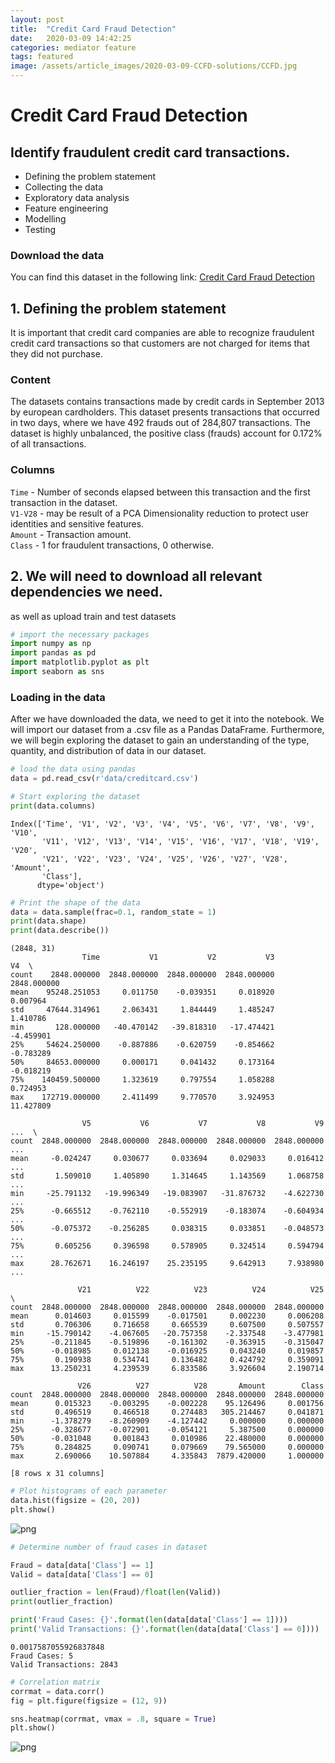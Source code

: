```yaml
---
layout: post
title:  "Credit Card Fraud Detection"
date:   2020-03-09 14:42:25
categories: mediator feature
tags: featured
image: /assets/article_images/2020-03-09-CCFD-solutions/CCFD.jpg
---
```


# Credit Card Fraud Detection

## Identify fraudulent credit card transactions.
- Defining the problem statement
- Collecting the data
- Exploratory data analysis
- Feature engineering
- Modelling
- Testing

### Download the data
You can find this dataset in the following link: [Credit Card Fraud Detection](https://www.kaggle.com/mlg-ulb/creditcardfraud)

## 1. Defining the problem statement

It is important that credit card companies are able to recognize fraudulent credit card transactions so that customers are not charged for items that they did not purchase.

### Content
The datasets contains transactions made by credit cards in September 2013 by european cardholders.
This dataset presents transactions that occurred in two days, where we have 492 frauds out of 284,807 transactions. The dataset is highly unbalanced, the positive class (frauds) account for 0.172% of all transactions.

### Columns  
`Time` - Number of seconds elapsed between this transaction and the first transaction in the dataset.  
`V1-V28` - may be result of a PCA Dimensionality reduction to protect user identities and sensitive features.  
`Amount` - Transaction amount.  
`Class` - 1 for fraudulent transactions, 0 otherwise.  

## 2. We will need to download all relevant dependencies we need.

as well as upload train and test datasets


```python
# import the necessary packages
import numpy as np
import pandas as pd
import matplotlib.pyplot as plt
import seaborn as sns
```

### Loading in the data

After we have downloaded the data, we need to get it into the notebook. We will import our dataset from a .csv file as a Pandas DataFrame. Furthermore, we will begin exploring the dataset to gain an understanding of the type, quantity, and distribution of data in our dataset.


```python
# load the data using pandas
data = pd.read_csv(r'data/creditcard.csv')
```


```python
# Start exploring the dataset
print(data.columns)
```

    Index(['Time', 'V1', 'V2', 'V3', 'V4', 'V5', 'V6', 'V7', 'V8', 'V9', 'V10',
           'V11', 'V12', 'V13', 'V14', 'V15', 'V16', 'V17', 'V18', 'V19', 'V20',
           'V21', 'V22', 'V23', 'V24', 'V25', 'V26', 'V27', 'V28', 'Amount',
           'Class'],
          dtype='object')



```python
# Print the shape of the data
data = data.sample(frac=0.1, random_state = 1)
print(data.shape)
print(data.describe())
```

    (2848, 31)
                    Time           V1           V2           V3           V4  \
    count    2848.000000  2848.000000  2848.000000  2848.000000  2848.000000   
    mean    95248.251053     0.011750    -0.039351     0.018920     0.007964   
    std     47644.314961     2.063431     1.844449     1.485247     1.410786   
    min       128.000000   -40.470142   -39.818310   -17.474421    -4.459901   
    25%     54624.250000    -0.887886    -0.620759    -0.854662    -0.783289   
    50%     84653.000000     0.000171     0.041432     0.173164    -0.018219   
    75%    140459.500000     1.323619     0.797554     1.058288     0.724953   
    max    172719.000000     2.411499     9.770570     3.924953    11.427809   

                    V5           V6           V7           V8           V9  ...  \
    count  2848.000000  2848.000000  2848.000000  2848.000000  2848.000000  ...   
    mean     -0.024247     0.030677     0.033694     0.029033     0.016412  ...   
    std       1.509010     1.405890     1.314645     1.143569     1.068758  ...   
    min     -25.791132   -19.996349   -19.083907   -31.876732    -4.622730  ...   
    25%      -0.665512    -0.762110    -0.552919    -0.183074    -0.604934  ...   
    50%      -0.075372    -0.256285     0.038315     0.033851    -0.048573  ...   
    75%       0.605256     0.396598     0.578905     0.324514     0.594794  ...   
    max      28.762671    16.246197    25.235195     9.642913     7.938980  ...   

                   V21          V22          V23          V24          V25  \
    count  2848.000000  2848.000000  2848.000000  2848.000000  2848.000000   
    mean      0.014603     0.015599    -0.017501     0.002230     0.006208   
    std       0.706306     0.716658     0.665539     0.607500     0.507557   
    min     -15.790142    -4.067605   -20.757358    -2.337548    -3.477981   
    25%      -0.211845    -0.519896    -0.161302    -0.363915    -0.315047   
    50%      -0.018985     0.012138    -0.016925     0.043240     0.019857   
    75%       0.190938     0.534741     0.136482     0.424792     0.359091   
    max      13.250231     4.239539     6.833586     3.926604     2.190714   

                   V26          V27          V28       Amount        Class  
    count  2848.000000  2848.000000  2848.000000  2848.000000  2848.000000  
    mean      0.015323    -0.003295    -0.002228    95.126496     0.001756  
    std       0.496519     0.466518     0.274483   305.214467     0.041871  
    min      -1.378279    -8.260909    -4.127442     0.000000     0.000000  
    25%      -0.328677    -0.072901    -0.054121     5.387500     0.000000  
    50%      -0.031048     0.001843     0.010986    22.480000     0.000000  
    75%       0.284825     0.090741     0.079669    79.565000     0.000000  
    max       2.690066    10.507884     4.335843  7879.420000     1.000000  

    [8 rows x 31 columns]



```python
# Plot histograms of each parameter
data.hist(figsize = (20, 20))
plt.show()
```


![png](/assets/article_images/2020-03-09-CCFD-solutions/CCFD_solutions_files/CCFD_solutions_8_0.png)



```python
# Determine number of fraud cases in dataset

Fraud = data[data['Class'] == 1]
Valid = data[data['Class'] == 0]

outlier_fraction = len(Fraud)/float(len(Valid))
print(outlier_fraction)

print('Fraud Cases: {}'.format(len(data[data['Class'] == 1])))
print('Valid Transactions: {}'.format(len(data[data['Class'] == 0])))
```

    0.0017587055926837848
    Fraud Cases: 5
    Valid Transactions: 2843



```python
# Correlation matrix
corrmat = data.corr()
fig = plt.figure(figsize = (12, 9))

sns.heatmap(corrmat, vmax = .8, square = True)
plt.show()
```


![png](/assets/article_images/2020-03-09-CCFD-solutions/CCFD_solutions_files/CCFD_solutions_10_0.png)



```python

```
